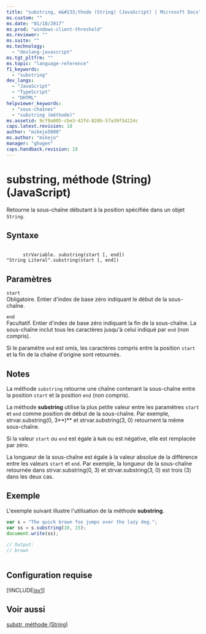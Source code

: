 ```yaml
---
title: "substring, m&#233;thode (String) (JavaScript) | Microsoft Docs"
ms.custom: ""
ms.date: "01/18/2017"
ms.prod: "windows-client-threshold"
ms.reviewer: ""
ms.suite: ""
ms.technology: 
  - "devlang-javascript"
ms.tgt_pltfrm: ""
ms.topic: "language-reference"
f1_keywords: 
  - "substring"
dev_langs: 
  - "JavaScript"
  - "TypeScript"
  - "DHTML"
helpviewer_keywords: 
  - "sous-chaînes"
  - "substring (méthode)"
ms.assetid: 9cf9a005-cbe3-42fd-828b-57a39f54224c
caps.latest.revision: 18
author: "mikejo5000"
ms.author: "mikejo"
manager: "ghogen"
caps.handback.revision: 18
---
```

# substring, m&#233;thode (String) (JavaScript)
Retourne la sous\-chaîne débutant à la position spécifiée dans un objet `String`.  
  
## Syntaxe  
  
```  
  
      strVariable. substring(start [, end])  
"String Literal".substring(start [, end])   
```  
  
## Paramètres  
 `start`  
 Obligatoire.  Entier d'index de base zéro indiquant le début de la sous\-chaîne.  
  
 `end`  
 Facultatif.  Entier d'index de base zéro indiquant la fin de la sous\-chaîne.  La sous\-chaîne inclut tous les caractères jusqu'à celui indiqué par `end` \(non compris\).  
  
 Si le paramètre `end` est omis, les caractères compris entre la position `start` et la fin de la chaîne d'origine sont retournés.  
  
## Notes  
 La méthode `substring` retourne une chaîne contenant la sous\-chaîne entre la position `start` et la position `end` \(non compris\).  
  
 La méthode **substring** utilise la plus petite valeur entre les paramètres `start` et `end` comme position de début de la sous\-chaîne.  Par exemple, strvar.substring\(0, 3**\)** et strvar.substring\(3, 0\) retournent la même sous\-chaîne.  
  
 Si la valeur `start` ou `end` est égale à `NaN` ou est négative, elle est remplacée par zéro.  
  
 La longueur de la sous\-chaîne est égale à la valeur absolue de la différence entre les valeurs `start` et `end`.  Par exemple, la longueur de la sous\-chaîne retournée dans strvar.substring\(0, 3\) et strvar.substring\(3, 0\) est trois \(3\) dans les deux cas.  
  
## Exemple  
 L'exemple suivant illustre l'utilisation de la méthode **substring**.  
  
```javascript  
var s = "The quick brown fox jumps over the lazy dog.";  
var ss = s.substring(10, 15);  
document.write(ss);  
  
// Output:  
// brown  
  
```  
  
## Configuration requise  
 [!INCLUDE[jsv1](../../javascript/misc/includes/jsv1-md.md)]  
  
## Voir aussi  
 [substr, méthode \(String\)](../../javascript/reference/substr-method-string-javascript.md)